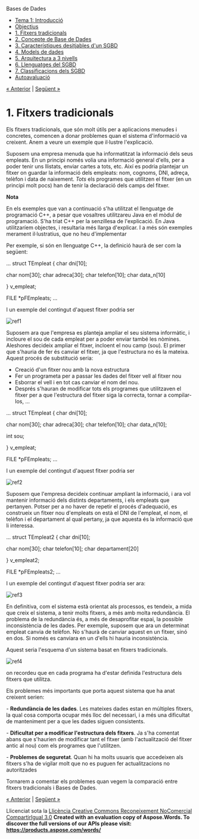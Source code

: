 Bases de Dades

- [Tema 1: Introducció](index.md)
- [Objectius](objectius.md)
- [1. Fitxers tradicionals](1_fitxers_tradicionals.md)
- [2. Concepte de Base de Dades](2_concepte_de_base_de_dades.md)
- [3. Característiques desitjables d'un SGBD](3_caracterstiques_desitjables_dun_sgbd.md)
- [4. Models de dades](4_models_de_dades.md)
- [5. Arquitectura a 3 nivells](5_arquitectura_a_3_nivells.md)
- [6. Llenguatges del SGBD](6_llenguatges_del_sgbd.md)
- [7. Classificacions dels SGBD](7_classificacions_dels_sgbd.md)
- [Autoavaluació](autoavaluaci.md)

[« Anterior](objectius.md) | [Següent »](2_concepte_de_base_de_dades.md)
# <a name="main"></a>**1. Fitxers tradicionals**


Els fitxers tradicionals, que són molt útils per a aplicacions menudes i concretes, comencen a donar problemes quan el sistema d'informació va creixent. Anem a veure un exemple que il·lustre l'explicació.

Suposem una empresa menuda que ha informatitzat la informació dels seus empleats. En un principi només volia una informació general d'ells, per a poder tenir uns llistats, enviar cartes a tots, etc. Així es podria plantejar un fitxer on guardar la informació dels empleats: nom, cognoms, DNI, adreça, telèfon i data de naixement. *Tots* els programes que utilitzen el fitxer (en un principi molt pocs) han de tenir la declaració dels camps del fitxer.

**Nota**

En els exemples que van a continuació s'ha utilitzat el llenguatge de programació C++, a pesar que vosaltres utilitzareu Java en el mòdul de programació. S'ha triat C++ per la senzillesa de l'explicació. En Java utilitzaríem objectes, i resultaria més llarga d'explicar. I a més són exemples merament il·lustratius, que no heu d'implementar

Per exemple, si són en llenguatge C++, la definició haurà de ser com la següent:

... 
struct TEmpleat 
{ char dni[10]; 

char nom[30]; 
char adreca[30]; 
char telefon[10]; 
char data\_n[10]

} v\_empleat; 

FILE \*pFEmpleats; 
...

I un exemple del contingut d'aquest fitxer podria ser

![ref1]

Suposem ara que l'empresa es planteja ampliar el seu sistema informàtic, i incloure el sou de cada empleat per a poder enviar també les nòmines. Aleshores decideix ampliar el fitxer, incloent el nou camp (sou). El primer que s'hauria de fer és canviar el fitxer, ja que l'estructura no és la mateixa. Aquest procés de substitució seria:

- Creació d'un fitxer nou amb la nova estructura
- Fer un programeta per a passar les dades del fitxer vell al fitxer nou
- Esborrar el vell i en tot cas canviar el nom del nou.
- Després s'hauran de modificar tots els programes que utilitzaven el fitxer per a que l'estructura del fitxer siga la correcta, tornar a compilar-los, ...

... 
struct TEmpleat 
{ char dni[10]; 

char nom[30]; 
char adreca[30]; 
char telefon[10]; 
char data\_n[10];

int sou;

} v\_empleat; 

FILE \*pFEmpleats; 
...

I un exemple del contingut d'aquest fitxer podria ser

![ref2]

Suposem que l'empresa decideix continuar ampliant la informació, i ara vol mantenir informació dels distints departaments, i els empleats que pertanyen. Potser per a no haver de repetir el procés d'adequació, es construeix un fitxer nou d'empleats on està el DNI de l'empleat, el nom, el telèfon i el departament al qual pertany, ja que aquesta és la informació que li interessa.

... 
struct TEmpleat2 
{ char dni[10]; 

char nom[30]; 
char telefon[10]; 
char departament[20]

} v\_empleat2; 

FILE \*pFEmpleats2; 
...

I un exemple del contingut d'aquest fitxer podria ser ara:

![ref3]



En definitiva, com el sistema està orientat als processos, es tendeix, a mida que creix el sistema, a tenir molts fitxers, a més amb molta redundància. El problema de la redundància és, a més de desaprofitar espai, la possible inconsistència de les dades. Per exemple, suposem que ara un determinat empleat canvia de telèfon. No s'haurà de canviar aquest en un fitxer, sinó en dos. Si només es canviara en un d'ells hi hauria inconsistència.

Aquest seria l'esquema d'un sistema basat en fitxers tradicionals.



![ref4]

on recordeu que en cada programa ha d'estar definida l'estructura dels fitxers que utilitza.



Els problemes més importants que porta aquest sistema que ha anat creixent serien:

\- **Redundància de les dades**. Les mateixes dades estan en múltiples fitxers, la qual cosa comporta ocupar més lloc del necessari, i a més una dificultat de manteniment per a que les dades siguen consistents.

\- **Dificultat per a modificar l'estructura dels fitxers**. Ja s'ha comentat abans que s'haurien de modificar tant el fitxer (amb l'actualització del fitxer antic al nou) com els programes que l'utilitzen.

\- **Problemes de seguretat**. Quan hi ha molts usuaris que accedeixen als fitxers s'ha de vigilar molt que no es puguen fer actualitzacions no autoritzades

Tornarem a comentar els problemes quan vegem la comparació entre fitxers tradicionals i Bases de Dades.

[« Anterior](objectius.md) | [Següent »](2_concepte_de_base_de_dades.md)

Llicenciat sota la [Llicència Creative Commons Reconeixement NoComercial CompartirIgual 3.0](http://creativecommons.org/licenses/by-nc-sa/3.0/)
**Created with an evaluation copy of Aspose.Words. To discover the full versions of our APIs please visit: https://products.aspose.com/words/**

[ref1]: 1_fitxers_tradicionals.002.png
[ref2]: 1_fitxers_tradicionals.003.png
[ref3]: 1_fitxers_tradicionals.004.png
[ref4]: 1_fitxers_tradicionals.005.png
